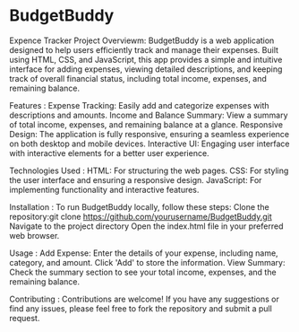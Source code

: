 # BudgetBuddy
Expence Tracker Project
Overviewm:
BudgetBuddy is a web application designed to help users efficiently track and manage their expenses. Built using HTML, CSS, and JavaScript, this app provides a simple and intuitive interface for adding expenses, viewing detailed descriptions, and keeping track of overall financial status, including total income, expenses, and remaining balance.

Features :
Expense Tracking: Easily add and categorize expenses with descriptions and amounts.
Income and Balance Summary: View a summary of total income, expenses, and remaining balance at a glance.
Responsive Design: The application is fully responsive, ensuring a seamless experience on both desktop and mobile devices.
Interactive UI: Engaging user interface with interactive elements for a better user experience.

Technologies Used :
HTML: For structuring the web pages.
CSS: For styling the user interface and ensuring a responsive design.
JavaScript: For implementing functionality and interactive features.

Installation :
To run BudgetBuddy locally, follow these steps:
Clone the repository:git clone https://github.com/yourusername/BudgetBuddy.git
Navigate to the project directory
Open the index.html file in your preferred web browser.

Usage :
Add Expense: Enter the details of your expense, including name, category, and amount. Click 'Add' to store the information.
View Summary: Check the summary section to see your total income, expenses, and the remaining balance.

Contributing :
Contributions are welcome! If you have any suggestions or find any issues, please feel free to fork the repository and submit a pull request.
